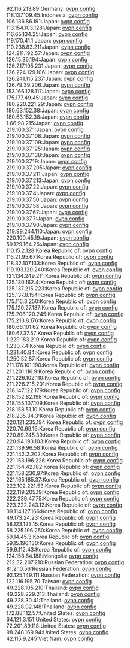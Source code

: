 92.116.213.89:Germany: [ovpn config](vpn/92_116_213_89.ovpn)  
118.137.109.45:Indonesia: [ovpn config](vpn/118_137_109_45.ovpn)  
106.136.86.191:Japan: [ovpn config](vpn/106_136_86_191.ovpn)  
113.154.103.128:Japan: [ovpn config](vpn/113_154_103_128.ovpn)  
116.65.134.25:Japan: [ovpn config](vpn/116_65_134_25.ovpn)  
119.170.41.1:Japan: [ovpn config](vpn/119_170_41_1.ovpn)  
119.238.83.211:Japan: [ovpn config](vpn/119_238_83_211.ovpn)  
124.211.192.57:Japan: [ovpn config](vpn/124_211_192_57.ovpn)  
126.15.36.194:Japan: [ovpn config](vpn/126_15_36_194.ovpn)  
126.217.195.231:Japan: [ovpn config](vpn/126_217_195_231.ovpn)  
126.224.129.106:Japan: [ovpn config](vpn/126_224_129_106.ovpn)  
126.241.115.237:Japan: [ovpn config](vpn/126_241_115_237.ovpn)  
126.79.39.206:Japan: [ovpn config](vpn/126_79_39_206.ovpn)  
153.166.128.117:Japan: [ovpn config](vpn/153_166_128_117.ovpn)  
175.177.49.45:Japan: [ovpn config](vpn/175_177_49_45.ovpn)  
180.220.221.29:Japan: [ovpn config](vpn/180_220_221_29.ovpn)  
180.63.152.38:Japan: [ovpn config](vpn/180_63_152_38.ovpn)  
180.63.152.38:Japan: [ovpn config](vpn/180_63_152_38.ovpn)  
1.66.98.215:Japan: [ovpn config](vpn/1_66_98_215.ovpn)  
219.100.37.1:Japan: [ovpn config](vpn/219_100_37_1.ovpn)  
219.100.37.108:Japan: [ovpn config](vpn/219_100_37_108.ovpn)  
219.100.37.109:Japan: [ovpn config](vpn/219_100_37_109.ovpn)  
219.100.37.125:Japan: [ovpn config](vpn/219_100_37_125.ovpn)  
219.100.37.138:Japan: [ovpn config](vpn/219_100_37_138.ovpn)  
219.100.37.19:Japan: [ovpn config](vpn/219_100_37_19.ovpn)  
219.100.37.205:Japan: [ovpn config](vpn/219_100_37_205.ovpn)  
219.100.37.211:Japan: [ovpn config](vpn/219_100_37_211.ovpn)  
219.100.37.213:Japan: [ovpn config](vpn/219_100_37_213.ovpn)  
219.100.37.22:Japan: [ovpn config](vpn/219_100_37_22.ovpn)  
219.100.37.4:Japan: [ovpn config](vpn/219_100_37_4.ovpn)  
219.100.37.50:Japan: [ovpn config](vpn/219_100_37_50.ovpn)  
219.100.37.58:Japan: [ovpn config](vpn/219_100_37_58.ovpn)  
219.100.37.67:Japan: [ovpn config](vpn/219_100_37_67.ovpn)  
219.100.37.7:Japan: [ovpn config](vpn/219_100_37_7.ovpn)  
219.100.37.90:Japan: [ovpn config](vpn/219_100_37_90.ovpn)  
219.99.244.110:Japan: [ovpn config](vpn/219_99_244_110.ovpn)  
220.100.45.19:Japan: [ovpn config](vpn/220_100_45_19.ovpn)  
59.129.164.26:Japan: [ovpn config](vpn/59_129_164_26.ovpn)  
110.15.2.128:Korea Republic of: [ovpn config](vpn/110_15_2_128.ovpn)  
115.21.95.67:Korea Republic of: [ovpn config](vpn/115_21_95_67.ovpn)  
118.32.107.133:Korea Republic of: [ovpn config](vpn/118_32_107_133.ovpn)  
119.193.120.240:Korea Republic of: [ovpn config](vpn/119_193_120_240.ovpn)  
121.134.249.211:Korea Republic of: [ovpn config](vpn/121_134_249_211.ovpn)  
125.130.162.4:Korea Republic of: [ovpn config](vpn/125_130_162_4.ovpn)  
125.137.215.223:Korea Republic of: [ovpn config](vpn/125_137_215_223.ovpn)  
125.137.8.154:Korea Republic of: [ovpn config](vpn/125_137_8_154.ovpn)  
175.115.3.250:Korea Republic of: [ovpn config](vpn/175_115_3_250.ovpn)  
175.120.27.187:Korea Republic of: [ovpn config](vpn/175_120_27_187.ovpn)  
175.206.120.245:Korea Republic of: [ovpn config](vpn/175_206_120_245.ovpn)  
175.213.8.176:Korea Republic of: [ovpn config](vpn/175_213_8_176.ovpn)  
180.66.101.62:Korea Republic of: [ovpn config](vpn/180_66_101_62.ovpn)  
180.67.37.57:Korea Republic of: [ovpn config](vpn/180_67_37_57.ovpn)  
1.229.183.219:Korea Republic of: [ovpn config](vpn/1_229_183_219.ovpn)  
1.230.7.4:Korea Republic of: [ovpn config](vpn/1_230_7_4.ovpn)  
1.231.40.84:Korea Republic of: [ovpn config](vpn/1_231_40_84.ovpn)  
1.250.52.87:Korea Republic of: [ovpn config](vpn/1_250_52_87.ovpn)  
211.176.101.190:Korea Republic of: [ovpn config](vpn/211_176_101_190.ovpn)  
211.201.116.9:Korea Republic of: [ovpn config](vpn/211_201_116_9.ovpn)  
211.226.102.110:Korea Republic of: [ovpn config](vpn/211_226_102_110.ovpn)  
211.226.215.201:Korea Republic of: [ovpn config](vpn/211_226_215_201.ovpn)  
218.147.122.179:Korea Republic of: [ovpn config](vpn/218_147_122_179.ovpn)  
218.152.82.198:Korea Republic of: [ovpn config](vpn/218_152_82_198.ovpn)  
218.155.107.109:Korea Republic of: [ovpn config](vpn/218_155_107_109.ovpn)  
218.158.51.10:Korea Republic of: [ovpn config](vpn/218_158_51_10.ovpn)  
218.235.34.3:Korea Republic of: [ovpn config](vpn/218_235_34_3.ovpn)  
220.121.235.194:Korea Republic of: [ovpn config](vpn/220_121_235_194.ovpn)  
220.70.69.16:Korea Republic of: [ovpn config](vpn/220_70_69_16.ovpn)  
220.89.245.39:Korea Republic of: [ovpn config](vpn/220_89_245_39.ovpn)  
220.94.193.103:Korea Republic of: [ovpn config](vpn/220_94_193_103.ovpn)  
221.139.96.58:Korea Republic of: [ovpn config](vpn/221_139_96_58.ovpn)  
221.142.2.202:Korea Republic of: [ovpn config](vpn/221_142_2_202.ovpn)  
221.153.196.226:Korea Republic of: [ovpn config](vpn/221_153_196_226.ovpn)  
221.154.42.182:Korea Republic of: [ovpn config](vpn/221_154_42_182.ovpn)  
221.158.230.97:Korea Republic of: [ovpn config](vpn/221_158_230_97.ovpn)  
221.165.185.37:Korea Republic of: [ovpn config](vpn/221_165_185_37.ovpn)  
222.102.221.53:Korea Republic of: [ovpn config](vpn/222_102_221_53.ovpn)  
222.119.205.19:Korea Republic of: [ovpn config](vpn/222_119_205_19.ovpn)  
222.239.47.75:Korea Republic of: [ovpn config](vpn/222_239_47_75.ovpn)  
223.222.243.12:Korea Republic of: [ovpn config](vpn/223_222_243_12.ovpn)  
39.114.127.166:Korea Republic of: [ovpn config](vpn/39_114_127_166.ovpn)  
49.173.24.23:Korea Republic of: [ovpn config](vpn/49_173_24_23.ovpn)  
58.123.123.15:Korea Republic of: [ovpn config](vpn/58_123_123_15.ovpn)  
58.225.196.250:Korea Republic of: [ovpn config](vpn/58_225_196_250.ovpn)  
59.14.45.3:Korea Republic of: [ovpn config](vpn/59_14_45_3.ovpn)  
59.15.196.130:Korea Republic of: [ovpn config](vpn/59_15_196_130.ovpn)  
59.9.112.43:Korea Republic of: [ovpn config](vpn/59_9_112_43.ovpn)  
124.158.64.188:Mongolia: [ovpn config](vpn/124_158_64_188.ovpn)  
212.32.207.210:Russian Federation: [ovpn config](vpn/212_32_207_210.ovpn)  
81.2.10.56:Russian Federation: [ovpn config](vpn/81_2_10_56.ovpn)  
92.125.149.111:Russian Federation: [ovpn config](vpn/92_125_149_111.ovpn)  
122.116.195.70:Taiwan: [ovpn config](vpn/122_116_195_70.ovpn)  
49.228.105.210:Thailand: [ovpn config](vpn/49_228_105_210.ovpn)  
49.228.229.213:Thailand: [ovpn config](vpn/49_228_229_213.ovpn)  
49.228.30.41:Thailand: [ovpn config](vpn/49_228_30_41.ovpn)  
49.228.92.148:Thailand: [ovpn config](vpn/49_228_92_148.ovpn)  
172.88.112.57:United States: [ovpn config](vpn/172_88_112_57.ovpn)  
64.121.3.151:United States: [ovpn config](vpn/64_121_3_151.ovpn)  
72.201.89.118:United States: [ovpn config](vpn/72_201_89_118.ovpn)  
98.248.169.94:United States: [ovpn config](vpn/98_248_169_94.ovpn)  
42.115.9.245:Viet Nam: [ovpn config](vpn/42_115_9_245.ovpn)  
